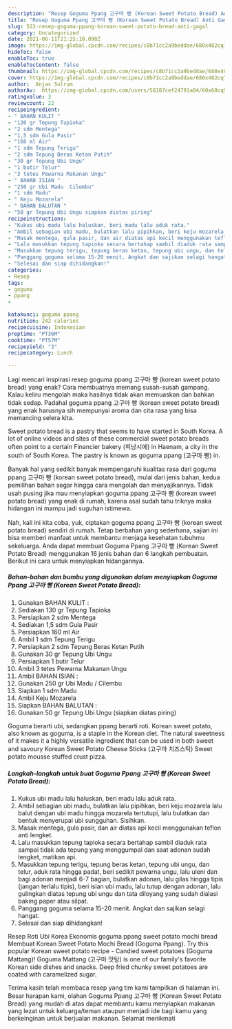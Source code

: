 ```yaml
---
description: "Resep Goguma Ppang 고구마 빵 (Korean Sweet Potato Bread) Anti Gagal"
title: "Resep Goguma Ppang 고구마 빵 (Korean Sweet Potato Bread) Anti Gagal"
slug: 522-resep-goguma-ppang-korean-sweet-potato-bread-anti-gagal
category: Uncategorized
date: 2021-06-11T21:25:18.098Z
image: https://img-global.cpcdn.com/recipes/c8b71cc2a9beddae/680x482cq70/goguma-ppang-고구마-빵-korean-sweet-potato-bread-foto-resep-utama.jpg
hideToc: false
enableToc: true
enableTocContent: false
thumbnail: https://img-global.cpcdn.com/recipes/c8b71cc2a9beddae/680x482cq70/goguma-ppang-고구마-빵-korean-sweet-potato-bread-foto-resep-utama.jpg
cover: https://img-global.cpcdn.com/recipes/c8b71cc2a9beddae/680x482cq70/goguma-ppang-고구마-빵-korean-sweet-potato-bread-foto-resep-utama.jpg
author:  Anjas Sulrum
authorAv:  https://img-global.cpcdn.com/users/58187cef24791a04/60x60cq50/avatar.jpg
ratingvalue: 3
reviewcount: 22
recipeingredient:
- " BAHAN KULIT "
- "130 gr Tepung Tapioka"
- "2 sdm Mentega"
- "1,5 sdm Gula Pasir"
- "160 ml Air"
- "1 sdm Tepung Terigu"
- "2 sdm Tepung Beras Ketan Putih"
- "30 gr Tepung Ubi Ungu"
- "1 butir Telur"
- "3 tetes Pewarna Makanan Ungu"
- " BAHAN ISIAN "
- "250 gr Ubi Madu  Cilembu"
- "1 sdm Madu"
- " Keju Mozarela"
- " BAHAN BALUTAN "
- "50 gr Tepung Ubi Ungu siapkan diatas piring"
recipeinstructions:
- "Kukus ubi madu lalu haluskan, beri madu lalu aduk rata."
- "Ambil sebagian ubi madu, bulatkan lalu pipihkan, beri keju mozarela lalu balut dengan ubi madu hingga mozarela tertutupi, lalu bulatkan dan bentuk menyerupai ubi sungguhan. Sisihkan."
- "Masak mentega, gula pasir, dan air diatas api kecil menggunakan teflon anti lengket."
- "Lalu masukkan tepung tapioka secara bertahap sambil diaduk rata sampai tidak ada tepung yang menggumpal dan saat adonan sudah lengket, matikan api."
- "Masukkan tepung terigu, tepung beras ketan, tepung ubi ungu, dan telur, aduk rata hingga padat, beri sedikit pewarna ungu, lalu uleni dan bagi adonan menjadi 6-7 bagian, bulatkan adonan, lalu gilas hingga tipis (jangan terlalu tipis), beri isian ubi madu, lalu tutup dengan adonan, lalu gulingkan diatas tepung ubi ungu dan tata diloyang yang sudah dialasi baking paper atau silpat."
- "Panggang goguma selama 15-20 menit. Angkat dan sajikan selagi hangat."
- "Selesai dan siap dihidangkan!"
categories:
- Resep
tags:
- goguma
- ppang
- 

katakunci: goguma ppang  
nutrition: 242 calories
recipecuisine: Indonesian
preptime: "PT36M"
cooktime: "PT57M"
recipeyield: "3"
recipecategory: Lunch

---
```



Lagi mencari inspirasi resep goguma ppang 고구마 빵 (korean sweet potato bread) yang enak? Cara membuatnya memang susah-susah gampang. Kalau keliru mengolah maka hasilnya tidak akan memuaskan dan bahkan tidak sedap. Padahal goguma ppang 고구마 빵 (korean sweet potato bread) yang enak harusnya sih mempunyai aroma dan cita rasa yang bisa memancing selera kita.


Sweet potato bread is a pastry that seems to have started in South Korea. A lot of online videos and sites of these commercial sweet potato breads often point to a certain Financier bakery (피낭시에) in Haenam, a city in the south of South Korea. The pastry is known as goguma ppang (고구마 빵) in.

Banyak hal yang sedikit banyak mempengaruhi kualitas rasa dari goguma ppang 고구마 빵 (korean sweet potato bread), mulai dari jenis bahan, kedua pemilihan bahan segar hingga cara mengolah dan menyajikannya. Tidak usah pusing jika mau menyiapkan goguma ppang 고구마 빵 (korean sweet potato bread) yang enak di rumah, karena asal sudah tahu triknya maka hidangan ini mampu jadi suguhan istimewa.


Nah, kali ini kita coba, yuk, ciptakan goguma ppang 고구마 빵 (korean sweet potato bread) sendiri di rumah. Tetap berbahan yang sederhana, sajian ini bisa memberi manfaat untuk membantu menjaga kesehatan tubuhmu sekeluarga. Anda dapat membuat Goguma Ppang 고구마 빵 (Korean Sweet Potato Bread) menggunakan 16 jenis bahan dan 6 langkah pembuatan. Berikut ini cara untuk menyiapkan hidangannya.

<!--inarticleads1-->

##### Bahan-bahan dan bumbu yang digunakan dalam menyiapkan Goguma Ppang 고구마 빵 (Korean Sweet Potato Bread):

1. Gunakan  BAHAN KULIT :
1. Sediakan 130 gr Tepung Tapioka
1. Persiapkan 2 sdm Mentega
1. Sediakan 1,5 sdm Gula Pasir
1. Persiapkan 160 ml Air
1. Ambil 1 sdm Tepung Terigu
1. Persiapkan 2 sdm Tepung Beras Ketan Putih
1. Gunakan 30 gr Tepung Ubi Ungu
1. Persiapkan 1 butir Telur
1. Ambil 3 tetes Pewarna Makanan Ungu
1. Ambil  BAHAN ISIAN :
1. Gunakan 250 gr Ubi Madu / Cilembu
1. Siapkan 1 sdm Madu
1. Ambil  Keju Mozarela
1. Siapkan  BAHAN BALUTAN :
1. Gunakan 50 gr Tepung Ubi Ungu (siapkan diatas piring)


Goguma berarti ubi, sedangkan ppang berarti roti. Korean sweet potato, also known as goguma, is a staple in the Korean diet. The natural sweetness of it makes it a highly versatile ingredient that can be used in both sweet and savoury Korean Sweet Potato Cheese Sticks (고구마 치즈스틱) Sweet potato mousse stuffed crust pizza. 

<!--inarticleads2-->

##### Langkah-langkah untuk buat Goguma Ppang 고구마 빵 (Korean Sweet Potato Bread):

1. Kukus ubi madu lalu haluskan, beri madu lalu aduk rata.
1. Ambil sebagian ubi madu, bulatkan lalu pipihkan, beri keju mozarela lalu balut dengan ubi madu hingga mozarela tertutupi, lalu bulatkan dan bentuk menyerupai ubi sungguhan. Sisihkan.
1. Masak mentega, gula pasir, dan air diatas api kecil menggunakan teflon anti lengket.
1. Lalu masukkan tepung tapioka secara bertahap sambil diaduk rata sampai tidak ada tepung yang menggumpal dan saat adonan sudah lengket, matikan api.
1. Masukkan tepung terigu, tepung beras ketan, tepung ubi ungu, dan telur, aduk rata hingga padat, beri sedikit pewarna ungu, lalu uleni dan bagi adonan menjadi 6-7 bagian, bulatkan adonan, lalu gilas hingga tipis (jangan terlalu tipis), beri isian ubi madu, lalu tutup dengan adonan, lalu gulingkan diatas tepung ubi ungu dan tata diloyang yang sudah dialasi baking paper atau silpat.
1. Panggang goguma selama 15-20 menit. Angkat dan sajikan selagi hangat.
1. Selesai dan siap dihidangkan!

Resep Roti Ubi Korea Ekonomis goguma ppang sweet potato mochi bread Membuat Korean Sweet Potato Mochi Bread (Goguma Ppang). Try this popular Korean sweet potato recipe - Candied sweet potatoes (Goguma Mattang)! Goguma Mattang (고구마 맛탕) is one of our family&#39;s favorite Korean side dishes and snacks. Deep fried chunky sweet potatoes are coated with caramelized sugar. 

Terima kasih telah membaca resep yang tim kami tampilkan di halaman ini. Besar harapan kami, olahan Goguma Ppang 고구마 빵 (Korean Sweet Potato Bread) yang mudah di atas dapat membantu kamu menyiapkan makanan yang lezat untuk keluarga/teman ataupun menjadi ide bagi kamu yang berkeinginan untuk berjualan makanan. Selamat menikmati
